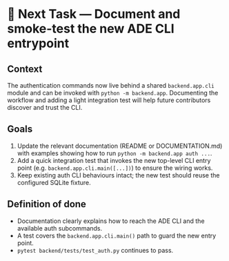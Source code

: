 # 🔄 Next Task — Document and smoke-test the new ADE CLI entrypoint

## Context
The authentication commands now live behind a shared `backend.app.cli` module and can be invoked with `python -m backend.app`.
Documenting the workflow and adding a light integration test will help future contributors discover and trust the CLI.

## Goals
1. Update the relevant documentation (README or DOCUMENTATION.md) with examples showing how to run `python -m backend.app auth ...`.
2. Add a quick integration test that invokes the new top-level CLI entry point (e.g. `backend.app.cli.main([...])`) to ensure the wiring works.
3. Keep existing auth CLI behaviours intact; the new test should reuse the configured SQLite fixture.

## Definition of done
- Documentation clearly explains how to reach the ADE CLI and the available auth subcommands.
- A test covers the `backend.app.cli.main()` path to guard the new entry point.
- `pytest backend/tests/test_auth.py` continues to pass.
